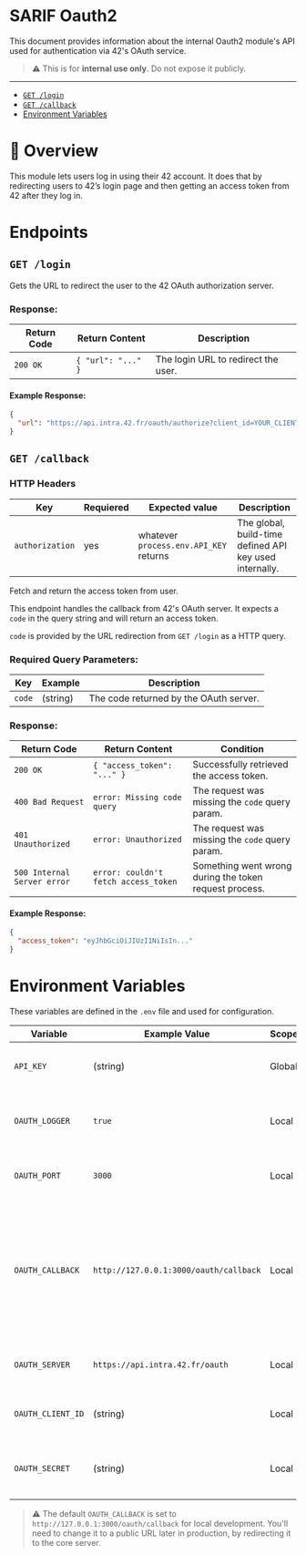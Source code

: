 # SARIF Oauth2

This document provides information about the internal Oauth2 module's API used for authentication via 42's OAuth service.

> ⚠️ This is for **internal use only**. Do not expose it publicly.

---

- [`GET /login`](#get-login)
- [`GET /callback`](#get-callback)
- [Environment Variables](#environment-variables)

# 🔐 Overview

This module lets users log in using their 42 account. It does that by redirecting users to 42’s login page and then getting an access token from 42 after they log in.

# Endpoints

## `GET /login`

Gets the URL to redirect the user to the 42 OAuth authorization server.

### Response:

| Return Code | Return Content                         | Description                          |
| ----------- | -------------------------------------- | ------------------------------------ |
| `200 OK`    | `{ "url": "..." }`                     | The login URL to redirect the user. |

#### Example Response:

```json
{
  "url": "https://api.intra.42.fr/oauth/authorize?client_id=YOUR_CLIENT_ID&callback_uri=http://127.0.0.1:3000/oauth/callback&response_type=code"
}
```

## `GET /callback`

### HTTP Headers

| Key             | Requiered | Expected value                         | Description                                             |
| --------------- | --------- | -------------------------------------- | ------------------------------------------------------- |
| `authorization` | yes       | whatever `process.env.API_KEY` returns | The global, build-time defined API key used internally. |

Fetch and return the access token from user.

This endpoint handles the callback from 42's OAuth server. It expects a `code` in the query string and will return an access token.

`code` is provided by the URL redirection from `GET /login` as a HTTP query.

### Required Query Parameters:

| Key   | Example         | Description                             |
| ----- | --------------- | --------------------------------------- |
| `code`| (string)  | The code returned by the OAuth server.  |

### Response:

| Return Code                 | Return Content                         | Condition                                              |
| --------------------------- | -------------------------------------- | ------------------------------------------------------ |
| `200 OK`                    | `{ "access_token": "..." }`           | Successfully retrieved the access token.               |
| `400 Bad Request`           | `error: Missing code query`           | The request was missing the `code` query param.  
| `401 Unauthorized`           | `error: Unauthorized`           | The request was missing the `code` query param.        |
| `500 Internal Server error` | `error: couldn't fetch access_token`  | Something went wrong during the token request process. |

#### Example Response:

```json
{
  "access_token": "eyJhbGciOiJIUzI1NiIsIn..."
}
```

# Environment Variables

These variables are defined in the `.env` file and used for configuration.

| Variable           | Example Value                               | Scope  | Description                                                                                              |
| ------------------ | ------------------------------------------- | ------ | -------------------------------------------------------------------------------------------------------- |
| `API_KEY`          | (string)                                    | Global | The key to authorize sensitive endpoints                                                                 |
| `OAUTH_LOGGER`     | `true`                                      | Local  | Enables or disables logging for the OAuth module.                                                        |
| `OAUTH_PORT`       | `3000`                                      | Local  | The port the OAuth server listens on.                                                                    |
| `OAUTH_CALLBACK`   | `http://127.0.0.1:3000/oauth/callback`      | Local  | The callback URL where the OAuth server redirects users after login. (⚠️ see notes at the end of README) |
| `OAUTH_SERVER`     | `https://api.intra.42.fr/oauth`             | Local  | The base URL of 42’s OAuth server.                                                                       |
| `OAUTH_CLIENT_ID`  | (string)                                    | Local  | The client ID provided by 42's API.                                                                      |
| `OAUTH_SECRET`     | (string)                                    | Local  | The secret associated with the OAuth client.                                                             |

> ⚠️ The default `OAUTH_CALLBACK` is set to `http://127.0.0.1:3000/oauth/callback` for local development. You'll need to change it to a public URL later in production, by redirecting it to the core server.
